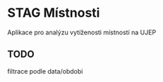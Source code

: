 # STAG Místnosti

Aplikace pro analýzu vytíženosti místností na UJEP

## TODO

filtrace podle data/obdobi
